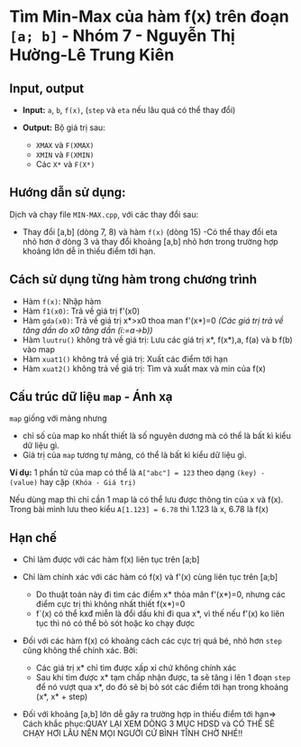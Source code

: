 # Tìm Min-Max của hàm f(x) trên đoạn `[a; b]` - Nhóm 7 - Nguyễn Thị Hường-Lê Trung Kiên


## Input, output
- **Input:**  `a`, `b`, `f(x)`, (`step` và `eta` nếu lâu quá có thể thay đổi)

- **Output:** Bộ giá trị sau:
    * `XMAX` và `F(XMAX)`
    * `XMIN` và `F(XMIN)` 
    * Các `X*` và `F(X*)`


## Hướng dẫn sử dụng: 
Dịch và chạy file `MIN-MAX.cpp`, với các thay đổi sau:
- Thay đổi [a,b] (dòng 7, 8) và hàm `f(x)` (dòng 15)
-Có thể thay đổi eta nhỏ hơn ở dòng 3 và thay đổi khoảng [a,b] nhỏ hơn  trong trường hợp khoảng lớn dễ in thiếu điểm tới hạn.

## Cách sử dụng từng hàm trong chương trình

- Hàm `f(x)`: Nhập hàm
- Hàm `f1(x0)`: Trả về giá trị f'(x0)
- Hàm `gda(x0)`: Trả về giá trị x*>x0 thoa man f'(x*)=0
_(Các giá trị trả về tăng dần do x0 tăng dần (i:=a->b))_
- Hàm `luutru()` không trả về giá trị: Lưu các giá trị x*, f(x*),a, f(a) và b f(b) vào map
- Hàm `xuat1()` không trả về giá trị: Xuất các điểm tới hạn
- Hàm `xuat2()` không trả về giá trị: Tìm và xuất max và min của f(x)

## Cấu trúc dữ liệu `map` - Ánh xạ
`map` giống với mảng nhưng
- chỉ số của map ko nhất thiết là số nguyên dương mà có thể là bất kì kiểu dữ liệu gì.
- Giá trị của `map` tương tự mảng, có thể là bất kì kiểu dữ liệu gì. 

**Ví dụ:** 1 phần tử của map có thể là `A["abc"] = 123` theo dạng `(key) - (value)` hay cặp `(Khóa - Giá trị)`

Nếu dùng map thì chỉ cần 1 map là có thể lưu được thông tin của x và f(x). Trong bài mình lưu theo kiểu `A[1.123] = 6.78` thì 1.123 là x, 6.78 là f(x)

## Hạn chế
- Chỉ làm được với các hàm f(x) liên tục trên [a;b]
- Chỉ làm chính xác với các hàm có f(x) và f'(x) cùng liên tục trên [a;b]
    + Do thuật toán này đi tìm các điểm x* thỏa mãn f'(x*)=0, nhưng các điểm cực trị thì không nhất thiết f(x*)=0
    + f`(x) có thể kxđ miễn là đổi dấu khi đi qua x*, vì thế nếu f'(x) ko liên tục thì nó có thể bỏ sót hoặc ko chạy được

- Đối với các hàm f(x) có khoảng cách các cực trị quá bé, nhỏ hơn `step` cũng không thể chính xác. Bởi:
    + Các giá trị x* chỉ tìm được xấp xỉ chứ không chính xác
    + Sau khi tìm được x* tạm chấp nhận được, ta sẽ tăng i lên 1 đoạn `step` để nó vượt qua x*, do đó sẽ bị bỏ sót các điểm tới hạn trong khoảng (x*, x* + step)
- Đối với khoảng [a,b] lớn dễ gây ra trường hợp in thiếu điểm tới hạn=> Cách khắc phục:QUAY LẠI XEM DÒNG 3 MỤC HDSD và
 CÓ THỂ SẼ CHẠY HƠI LÂU NÊN MỌI NGƯỜI CỨ BÌNH TĨNH CHỜ NHÉ!!
